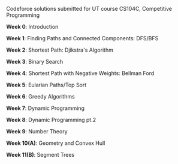 Codeforce solutions submitted for UT course CS104C, Competitive Programming

**Week 0**: Introduction

**Week 1**: Finding Paths and Connected Components: DFS/BFS

**Week 2**: Shortest Path: Djikstra's Algorithm

**Week 3**: Binary Search

**Week 4**: Shortest Path with Negative Weights: Bellman Ford

**Week 5**: Eularian Paths/Top Sort

**Week 6**: Greedy Algorithms

**Week 7**: Dynamic Programming

**Week 8**: Dynamic Programming pt.2

**Week 9**: Number Theory

**Week 10(A)**: Geometry and Convex Hull

**Week 11(B)**: Segment Trees
